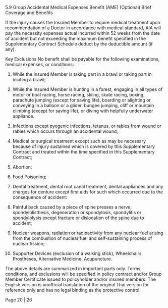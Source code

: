 5.9 Group Accidental Medical Expenses Benefit (AME)
(Optional)
Brief Coverage and Benefits

If the injury causes the Insured Member to require medical treatment upon
recommendation of a Doctor in accordance with medical standard, AIA will pay the necessity
expenses actual incurred within 52 weeks from the date of accident but not exceeding the
maximum benefit specified in the Supplementary Contract Schedule deduct by the deductible
amount (if any).

Key Exclusions
No benefit shall be payable for the following examinations, medical expenses, or conditions:

1. While the Insured Member is taking part in a brawl or taking part in inciting a brawl;

2. While the Insured Member is hunting in a forest, engaging in all types of motor or boat
racing, horse racing, skiing, skate racing, boxing, parachute jumping (except for saving life),
boarding or alighting or conveying in a balloon or a glider, bungee jumping, cliff or mountain
climbing (except for saving life), or diving with helpfully underwater appliance.

3. Infections except pyogenic infections, tetanus, or rabies from wound or rabies which occurs
through an accidental wound;

4. Medical or surgical treatment except such as may be necessary because of injury sustained
which is covered by this Supplementary Contract and treated within the time specified in
this Supplementary Contract;

5. Abortion;

6. Food Poisoning;

7. Dental treatment, dental root canal treatment, dental appliances and any charges for
denture except first aids for such which occurred due to the consequence of accident:

8. Painful back caused by a piece of spine presses a nerve, spondylolisthesis, degeneration or
spondylosis, spondylitis or spondylolysis except fracture or dislocation of the spine due to
accident;

9. Nuclear weapons, radiation or radioactivity from any nuclear fuel arising from the
combustion of nuclear fuel and self-sustaining process of nuclear fission;

10. Supporter Devices (exclusion of a walking stick), Wheelchairs, Prostheses, Alternative
Medicine, Acupuncture.

The above details are summarized in important parts only. Terms, conditions, and exclusions will be specified in policy contract and/or Group Member Certificate
issued to policyholder and/or insured members.
The English version is unofficial translation of the original Thai version for reference only and has no legal binding as the protective control.

Page 20 | 26
